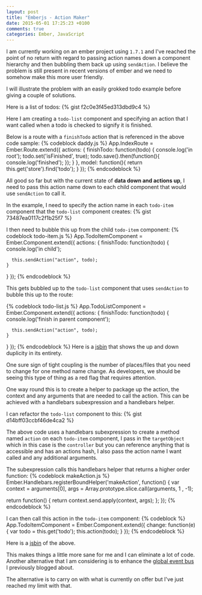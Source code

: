 ```yaml
---
layout: post
title: "Emberjs - Action Maker"
date: 2015-05-01 17:25:23 +0100
comments: true
categories: Ember, JavaScript
---
```

I am currently working on an ember project using ```1.7.1``` and I've reached the point of no return with regard to passing action names down a component hierarchy and then bubbling them back up using ```sendAction```.  I believe the problem is still present in recent versions of ember and we need to somehow make this more user friendly.

I will illustrate the problem with an easily grokked todo example before giving a couple of solutions.

Here is a list of todos:
{% gist f2c0e3f45ed313dbd9c4 %}

Here I am creating a ```todo-list``` component and specifying an action that I want called when a todo is checked to signify it is finished.

Below is a route with a ```finishTodo``` action that is referenced in the above code sample:
{% codeblock daddy.js %}
App.IndexRoute = Ember.Route.extend({
  actions: {
    finishTodo: function(todo) {
      console.log('in root');
      todo.set('isFinished', true);
      todo.save().then(function(){
        console.log('finished');
      });
    }
  },
  model: function(){
    return this.get('store').find('todo');
  }
});
{% endcodeblock %}

All good so far but with the current state of **data down and actions up**, I need to pass this action name down to each child component that would use ```sendAction``` to call it.

In the example, I need to specify the action name in each ```todo-item``` component that the ```todo-list``` component creates:
{% gist 73487ea0117c2f1b25f7 %}

I then need to bubble this up from the child ```todo-item``` component:
{% codeblock todo-item.js %}
App.TodoItemComponent = Ember.Component.extend({
  actions: {
    finishTodo: function(todo) {
      console.log('in child');

      this.sendAction("action", todo);
    }
  }
});
{% endcodeblock %}

This gets bubbled up to the ```todo-list``` component that uses ```sendAction``` to bubble this up to the route:

{% codeblock todo-list.js %}
App.TodoListComponent = Ember.Component.extend({
  actions: {
    finishTodo: function(todo) {
      console.log('finish in parent component');

      this.sendAction("action", todo);
    }
  }
});
{% endcodeblock %}
Here is a <a href="http://jsbin.com/pepule/1/edit?html,js,output" target="_blank">jsbin</a> that shows the up and down duplicity in its entirety.

One sure sign of tight coupling is the number of places/files that you need to change for one method name change.  As developers, we should be seeing this type of thing as a red flag that requires attention.

One way round this is to create a helper to package up the action, the context and any arguments that are needed to call the action.  This can be achieved with a handlebars subexpression and a handlebars helper.

I can refactor the ```todo-list``` component to this:
{% gist d14bff03ccbf46de4ca2 %}

The above code uses a handlebars subexpression to create a method named ```action``` on each ```todo-item``` component, I pass in the ```targetObject``` which in this case is the ```controller``` but you can reference anything that is accessible and has an actions hash, I also pass the action name I want called and any additional arguments.

The subexpression calls this handlebars helper that returns a higher order function:
{% codeblock makeAction.js %}
Ember.Handlebars.registerBoundHelper('makeAction', function() {
  var context = arguments[0],
    args = Array.prototype.slice.call(arguments, 1 , -1);

  return function() {
    return context.send.apply(context, args);
  };
});
{% endcodeblock %}

I can then call this action in the ```todo-item``` component:
{% codeblock %}
App.TodoItemComponent = Ember.Component.extend({
  change: function(e) {
    var todo = this.get('todo');
    this.action(todo);
  }
});
{% endcodeblock %}

Here is a <a href="http://jsbin.com/lipeno/4/edit" target="_blank">jsbin</a> of the above.

This makes things a little more sane for me and I can eliminate a lot of code.  Another alternative that I am considering is to enhance the <a href="http://www.thesoftwaresimpleton.com/blog/2015/04/27/event-bus/" target="_new">global event bus</a> I previously blogged about.

The alternative is to carry on with what is currently on offer but I've just reached my limit with that.
